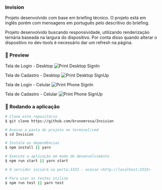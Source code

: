 ### Invision

Projeto desenvolvido com base em briefing técnico.
O projeto está em inglês porém com mensagens em português pelo descritivo do briefing.

Projeto desenvolvido buscando responsividade, utilizando renderização ternária baseada na largura do dispositivo. Por conta disso quando alterar o dispositivo no dev-tools é necessário dar um refresh na página.

### 🎲 Preview

Tela de Login - Desktop
![Print Desktop SignIn](https://i.imgur.com/JukLgjE.png)

Tela de Cadastro - Desktop
![Print Desktop SignUp](https://i.imgur.com/znWwtWC.png)

Tela de Login - Celular
![Print Phone SignIn](https://i.imgur.com/z5y9izf.png)

Tela de Cadastro - Celular
![Print Phone SignUp](https://i.imgur.com/gamSDWH.png)

### 🎲 Rodando a aplicação

```bash
# Clone este repositório
$ git clone https://github.com/brunomrosa/Invision

# Acesse a pasta do projeto no terminal/cmd
$ cd Invision

# Instale as dependências
$ npm install || yarn

# Execute a aplicação em modo de desenvolvimento
$ npm run start || yarn start

# O servidor inciará na porta:3333 - acesse <http://localhost:3333>

# Para usar os testes utilize
$ npm run test || yarn test
```
